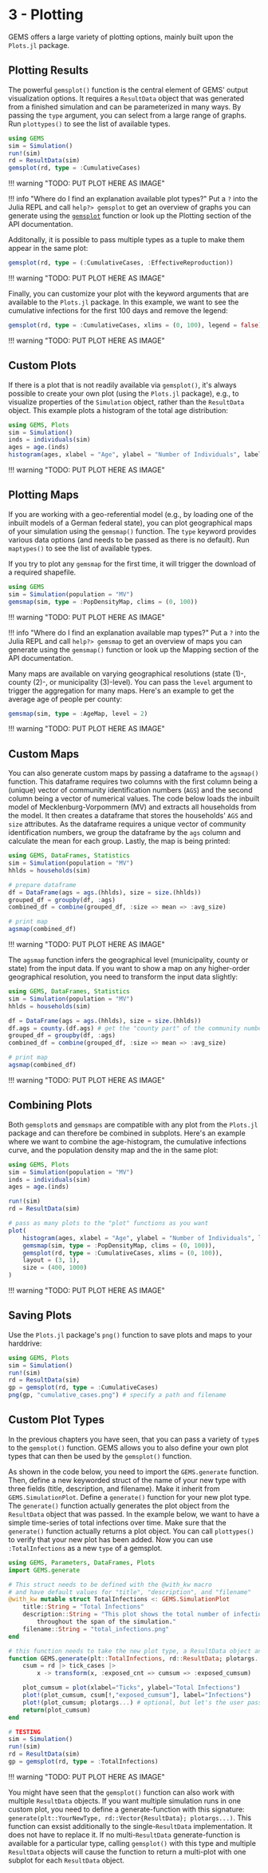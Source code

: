 # 3 - Plotting

GEMS offers a large variety of plotting options, mainly built upon the `Plots.jl` package.


## Plotting Results

The powerful `gemsplot()` function is the central element of GEMS' output visualization options.
It requires a `ResultData` object that was generated from a finished simulation and can be parameterized in many ways.
By passing the `type` argument, you can select from a large range of graphs.
Run `plottypes()` to see the list of available types.

```julia
using GEMS
sim = Simulation()
run!(sim)
rd = ResultData(sim)
gemsplot(rd, type = :CumulativeCases)
```

!!! warning "TODO: PUT PLOT HERE AS IMAGE"

!!! info "Where do I find an explanation available plot types?"
    Put a `?` into the Julia REPL and call `help?> gemsplot` to get an overview of graphs you can generate using the [`gemsplot`](@ref) function or look up the Plotting section of the API documentation.

Additonally, it is possible to pass multiple types as a tuple to make them appear in the same plot:

```julia
gemsplot(rd, type = (:CumulativeCases, :EffectiveReproduction))
```

!!! warning "TODO: PUT PLOT HERE AS IMAGE"

Finally, you can customize your plot with the keyword arguments that are available to the `Plots.jl` package.
In this example, we want to see the cumulative infections for the first 100 days and remove the legend:

```julia
gemsplot(rd, type = :CumulativeCases, xlims = (0, 100), legend = false)
```

!!! warning "TODO: PUT PLOT HERE AS IMAGE"


## Custom Plots

If there is a plot that is not readily available via `gemsplot()`, it's always possible to create your own plot (using the `Plots.jl` package), e.g., to visualize properties of the `Simulation` object, rather than the `ResultData` object.
This example plots a histogram of the total age distribution:

```julia
using GEMS, Plots
sim = Simulation()
inds = individuals(sim)
ages = age.(inds)
histogram(ages, xlabel = "Age", ylabel = "Number of Individuals", label = "Individuals per Age")
```

!!! warning "TODO: PUT PLOT HERE AS IMAGE"


## Plotting Maps

If you are working with a geo-referential model (e.g., by loading one of the inbuilt models of a German federal state), you can plot geographical maps of your simulation using the `gemsmap()` function.
The `type` keyword provides various data options (and needs to be passed as there is no default).
Run `maptypes()` to see the list of available types.

If you try to plot any `gemsmap` for the first time, it will trigger the download of a required shapefile.

```julia
using GEMS
sim = Simulation(population = "MV")
gemsmap(sim, type = :PopDensityMap, clims = (0, 100))
```

!!! warning "TODO: PUT PLOT HERE AS IMAGE"

!!! info "Where do I find an explanation available map types?"
    Put a `?` into the Julia REPL and call `help?> gemsmap` to get an overview of maps you can generate using the `gemsmap()` function or look up the Mapping section of the API documentation.

Many maps are available on varying geographical resolutions (state (1)-, county (2)-, or municipality (3)-level).
You can pass the `level` argument to trigger the aggregation for many maps.
Here's an example to get the average age of people per county:

```julia
gemsmap(sim, type = :AgeMap, level = 2)
```

!!! warning "TODO: PUT PLOT HERE AS IMAGE"


## Custom Maps

You can also generate custom maps by passing a dataframe to the `agsmap()` function.
This dataframe requires two columns with the first column being a (unique) vector of community identification numbers (`AGS`) and the second column being a vector of numerical values.
The code below loads the inbuilt model of Mecklenburg-Vorpommern (MV) and extracts all households from the model.
It then creates a dataframe that stores the households' `AGS` and `size` attributes.
As the dataframe requires a unique vector of community identification numbers, we group the dataframe by the `ags` column and calculate the mean for each group.
Lastly, the map is being printed:

```julia
using GEMS, DataFrames, Statistics
sim = Simulation(population = "MV")
hhlds = households(sim)

# prepare dataframe
df = DataFrame(ags = ags.(hhlds), size = size.(hhlds))
grouped_df = groupby(df, :ags)
combined_df = combine(grouped_df, :size => mean => :avg_size)

# print map
agsmap(combined_df)
```

!!! warning "TODO: PUT PLOT HERE AS IMAGE"

The `agsmap` function infers the geographical level (municipality, county or state) from the input data.
If you want to show a map on any higher-order geographical resolution, you need to transform the input data slightly:

```julia
using GEMS, DataFrames, Statistics
sim = Simulation(population = "MV")
hhlds = households(sim)

df = DataFrame(ags = ags.(hhlds), size = size.(hhlds))
df.ags = county.(df.ags) # get the "county part" of the community number (AGS)
grouped_df = groupby(df, :ags)
combined_df = combine(grouped_df, :size => mean => :avg_size)

# print map
agsmap(combined_df)
```

!!! warning "TODO: PUT PLOT HERE AS IMAGE"


## Combining Plots

Both `gemsplot`s and `gemsmaps` are compatible with any plot from the `Plots.jl` package and can therefore be combined in subplots.
Here's an example where we want to combine the age-histogram, the cumulative infections curve, and the population density map and the in the same plot:

```julia
using GEMS, Plots
sim = Simulation(population = "MV")
inds = individuals(sim)
ages = age.(inds)

run!(sim)
rd = ResultData(sim)

# pass as many plots to the "plot" functions as you want
plot(
    histogram(ages, xlabel = "Age", ylabel = "Number of Individuals", label = "Individuals per Age"),
    gemsmap(sim, type = :PopDensityMap, clims = (0, 100)),
    gemsplot(rd, type = :CumulativeCases, xlims = (0, 100)),
    layout = (3, 1),
    size = (400, 1000)
)
```

!!! warning "TODO: PUT PLOT HERE AS IMAGE"

## Saving Plots

Use the `Plots.jl` package's `png()` function to save plots and maps to your harddrive:

```julia
using GEMS, Plots
sim = Simulation()
run!(sim)
rd = ResultData(sim)
gp = gemsplot(rd, type = :CumulativeCases)
png(gp, "cumulative_cases.png") # specify a path and filename
```

## Custom Plot Types

In the previous chapters you have seen, that you can pass a variety of `type`s to the `gemsplot()` function.
GEMS allows you to also define your own plot types that can then be used by the `gemsplot()` function.

As shown in the code below, you need to import the `GEMS.generate` function.
Then, define a new keyworded struct of the name of your new type with three fields (title, description, and filename).
Make it inherit from `GEMS.SimulationPlot`.
Define a `generate()` function for your new plot type. 
The `generate()` function actually generates the plot object from the `ResultData` object that was passed.
In the example below, we want to have a simple time-series of total infections over time.
Make sure that the `generate()` function actually returns a plot object.
You can call `plottypes()` to verify that your new plot has been added.
Now you can use `:TotalInfections` as a new `type` of a gemsplot.

```julia
using GEMS, Parameters, DataFrames, Plots
import GEMS.generate

# This struct needs to be defined with the @with_kw macro
# and have default values for "title", "description", and "filename" 
@with_kw mutable struct TotalInfections <: GEMS.SimulationPlot
    title::String = "Total Infections"
    description::String = "This plot shows the total number of infections 
        throughout the span of the simulation." 
    filename::String = "total_infections.png"
end

# this function needs to take the new plot type, a ResultData object and optional plotargs...
function GEMS.generate(plt::TotalInfections, rd::ResultData; plotargs...)
    csum = rd |> tick_cases |>
        x -> transform(x, :exposed_cnt => cumsum => :exposed_cumsum)

    plot_cumsum = plot(xlabel="Ticks", ylabel="Total Infections")
    plot!(plot_cumsum, csum[!,"exposed_cumsum"], label="Infections")
    plot!(plot_cumsum; plotargs...) # optional, but let's the user pass custom arguments such as "xlims", etc...
    return(plot_cumsum)
end

# TESTING
sim = Simulation()
run!(sim)
rd = ResultData(sim)
gp = gemsplot(rd, type = :TotalInfections)
```

!!! warning "TODO: PUT PLOT HERE AS IMAGE"

You might have seen that the `gemsplot()` function can also work with multiple `ResultData` objects.
If you want multiple simulation runs in one custom plot, you need to define a generate-function with this signature: `generate(plt::YourNewType, rd::Vector{ResultData}; plotargs...)`.
This function can exsist additionally to the single-`ResultData` implementation.
It does not have to replace it.
If no multi-`ResultData` generate-function is available for a particular type, calling `gemsplot()` with this type and multiple `ResultData` objects will cause the function to return a multi-plot with one subplot for each `ResultData` object.